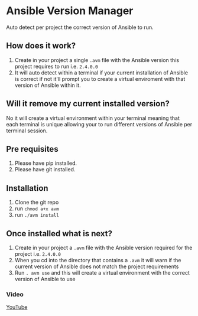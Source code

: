 # Ansible Version Manager

Auto detect per project the correct version of Ansible to run.

## How does it work?
1. Create in your project a single `.avm` file with the Ansible version this project requires to run i.e. `2.4.0.0`
2. It will auto detect within a terminal if your current installation of Ansible is correct if not it'll prompt you to create a virtual enviroment with that version of Ansible within it.


## Will it remove my current installed version?
No it will create a virtual environment within your terminal meaning that each terminal is unique allowing your to run different versions of Ansible per terminal session.


## Pre requisites
1. Please have pip installed.
2. Please have git installed.


## Installation
1. Clone the git repo
2. run `chmod a+x avm`
3. run `./avm install`


## Once installed what is next?
1. Create in your project a `.avm` file with the Ansible version required for the project i.e. `2.4.0.0`
2. When you cd into the directory that contains a `.avm` it will warn if the current version of Ansible does not match the project requirements
3. Run `. avm use` and this will create a virtual environment with the correct version of Ansible to use 


### Video
[YouTube](https://youtu.be/HlxHV6Oekq4)
